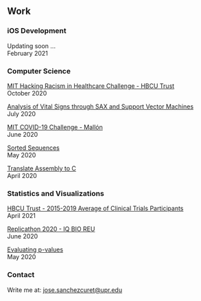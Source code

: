 ## Work

### iOS Development

Updating soon ...<br />
February 2021


### Computer Science

[MIT Hacking Racism in Healthcare Challenge - HBCU Trust](./hbcu_t5)<br />
October 2020

[Analysis of Vital Signs through SAX and Support Vector Machines](./vs_sax_svm)<br />
July 2020

[MIT COVID-19 Challenge - Mallón](./mallon)<br />
June 2020

[Sorted Sequences](./sorted_sequences)<br />
May 2020

[Translate Assembly to C](./assembly_c.html)<br />
April 2020

<!-- [Translate Machine language to Assembly](./machine_assembly)<br />
April 2020 -->

[<hr style="height:0.5px;border-width:0;color:gray;background-color:gray">]:#

### Statistics and Visualizations

[HBCU Trust - 2015-2019 Average of Clinical Trials Participants](https://public.tableau.com/profile/jos.constantino.s.nchez.curet#!/vizhome/SexRaceAgeFDAclinicaltrialsparticipans2020report/bubbles)<br />
April 2021

[Replicathon 2020 - IQ BIO REU](./replicathon_2020)<br />
June 2020

[Evaluating p-values](./pvals_eval)<br />
May 2020

### Contact

Write me at: <a href="mailto:jose.sanchezcuret@upr.edu">jose.sanchezcuret@upr.edu</a>
